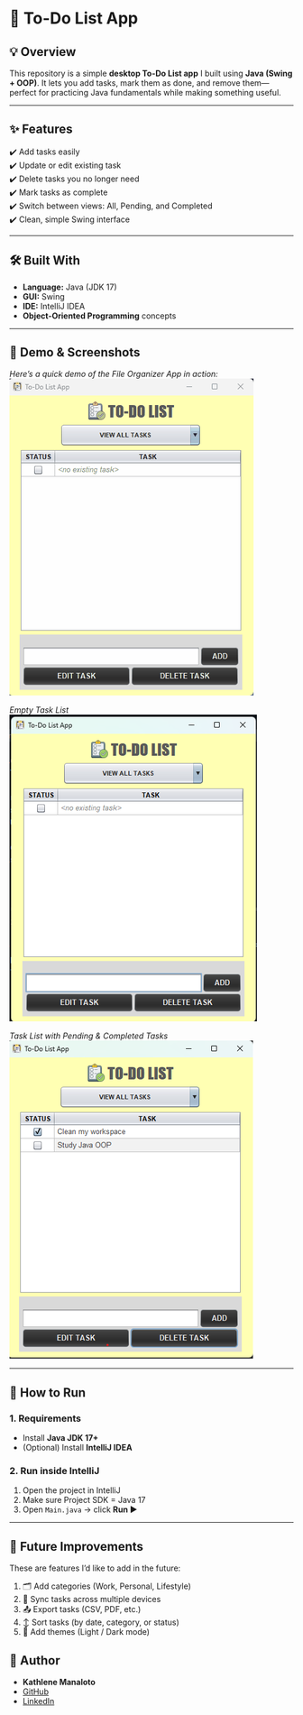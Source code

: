 # 📝 To-Do List App

## 💡 Overview
This repository is a simple **desktop To-Do List app** I built using **Java (Swing + OOP)**. It lets you add tasks, mark them as done, and remove them—perfect for practicing Java fundamentals while making something useful.

---

## ✨ Features
✔️ Add tasks easily  
✔️ Update or edit existing task   
✔️ Delete tasks you no longer need                       
✔️ Mark tasks as complete                                                        
✔️ Switch between views: All, Pending, and Completed                               
✔️ Clean, simple Swing interface

---

## 🛠️ Built With
- **Language:** Java (JDK 17)
- **GUI:** Swing
- **IDE:** IntelliJ IDEA
- **Object-Oriented Programming** concepts
  
---                                          

## 🎥 Demo & Screenshots                                                                    
*Here’s a quick demo of the File Organizer App in action:*                                                                                                       
![To-Do App Demo](assets/toDoDemo.gif)

*Empty Task List*                                                                                    
![Main UI](assets/emptyTask.png)

*Task List with Pending & Completed Tasks*                                    
![Completed Task State](assets/withTasks.png)

---

## 🚀 How to Run
### 1. Requirements
- Install **Java JDK 17+**
- (Optional) Install **IntelliJ IDEA**

### 2. Run inside IntelliJ
1. Open the project in IntelliJ
2. Make sure Project SDK = Java 17
3. Open `Main.java` → click **Run ▶**

---

## 🌱 Future Improvements

These are features I’d like to add in the future:

1. 🗂️ Add categories (Work, Personal, Lifestyle)
2. 🔄 Sync tasks across multiple devices
3. 📤 Export tasks (CSV, PDF, etc.)
4. ↕️ Sort tasks (by date, category, or status)
5. 🎨 Add themes (Light / Dark mode)  

## 👤 Author
- **Kathlene Manaloto**
- [GitHub](https://github.com/KathManaloto)
- [LinkedIn](https://www.linkedin.com/in/kathlene-manaloto/)  
